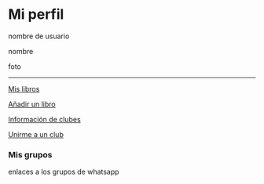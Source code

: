 # Mi perfil
nombre de usuario

nombre

foto 

----


 [Mis libros](Libros\mis_libros.md)

 [Añadir un libro](https://docs.google.com/forms/d/e/1FAIpQLSe7DZdqBgSqku0dTCAFIl6VhtBezWXjMu_E0ZwRBSoZ1RZNfQ/viewform)

[Información de clubes](Clubes\all_clubes.md) 

[Unirme a un club](Clubes\unirme_a_un_club.md)

### Mis grupos
enlaces a los grupos de whatsapp
